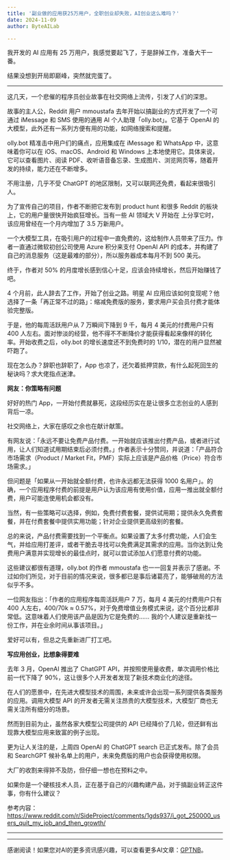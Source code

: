 ```yaml
---
title: '副业做的应用获25万用户，全职创业却失败，AI创业这么难吗？'
date: 2024-11-09
author: ByteAILab

---
```


我开发的 AI 应用有 25 万用户，我感觉要起飞了，于是辞掉工作，准备大干一番。

结果没想到开局即巅峰，突然就完蛋了。

---


这几天，一个悲催的程序员创业故事在社交网络上流传，引发了人们的深思。

故事的主人公，Reddit 用户 mmoustafa 去年开始以搞副业的方式开发了一个可通过 iMessage 和 SMS 使用的通用 AI 个人助理「olly.bot」。它基于 OpenAI 的大模型，此外还有一系列方便有用的功能，如网络搜索和提醒。

olly.bot 精准击中用户们的痛点，应用集成在 iMessage 和 WhatsApp 中，这意味着你可以在 iOS、macOS、Android 和 Windows 上本地使用它。具体来说，它可以查看图片、阅读 PDF、收听语音备忘录、生成图片、浏览网页等，随着开发的持续，能力还在不断增多。

不用注册，几乎不受 ChatGPT 的地区限制，又可以联网还免费，看起来很吸引人。

为了宣传自己的项目，作者不断把它发布到 product hunt 和很多 Reddit 的板块上，它的用户量很快开始疯狂增长。当有一些 AI 领域大 V 开始在 上分享它时，该应用曾经在一个月内增加了 3.5 万新用户。

一个大模型工具，在吸引用户的过程中一直免费的，这给制作人员带来了压力。作者一直通过微软初创公司使用 Azure 积分来支付 OpenAI API 的成本，并构建了自己的消息服务（这是最难的部分），所以服务器成本每月不到 500 美元。

终于，作者对 50% 的月度增长感到信心十足，应该会持续增长，然后开始赚钱了吧。

4 个月前，此人辞去了工作，开始了创业之路。明星 AI 应用应该如何变现呢？他选择了一条「再正常不过的路」：缩减免费版的服务，要求用户买会员付费才能体验完整版。

于是，他的每周活跃用户从 7 万瞬间下降到 9 千，每月 4 美元的付费用户只有 400 人左右。面对惨淡的经营，他不得不不断降价才能获得看起来像样的转化率。开始收费之后，olly.bot 的增长速度还不到免费时的 1/10，潜在的用户显然被吓跑了。

现在怎么办？辞职也辞职了，App 也凉了，还欠着抵押贷款，有什么起死回生的秘诀吗？求大佬指点迷津。

**网友：你策略有问题**

好好的热门 App，一开始付费就暴死，这段经历实在是让很多立志创业的人感到背后一凉。

社交网络上，大家在感叹之余也在献计献策。

有网友说：「永远不要让免费产品付费。一开始就应该推出付费产品，或者进行试用，让人们知道试用期结束后必须付费。」作者表示十分赞同，并说道：「产品符合市场需求（Product / Market Fit，PMF）实际上应该是产品价格（Price）符合市场需求。」

但问题是「如果从一开始就全额付费，也许永远都无法获得 1000 名用户」。的确，一个应用程序付费的前提是用户认为该应用有使用价值，应用一推出就全额付费，用户可能连使用机会都没有。

当然，有一些策略可以选择，例如，免费付费套餐，提供试用期；提供永久免费套餐，并在付费套餐中提供实用功能；针对企业提供更高级别的套餐。

总的来说，产品付费需要找到一个平衡点。如果设置了太多付费功能，人们会生气，并给应用打差评，或者干脆去寻找可以免费满足其需求的应用。当你达到让免费用户满意并实现增长的最佳点时，就可以尝试添加人们愿意付费的功能。

这些建议都很有道理，olly.bot 的作者 mmoustafa 也一一回复并表示了感谢。不过如你们所见，对于目前的情况来说，很多都已是事后诸葛亮了，能够破局的方法似乎不多。

一位网友指出：「作者的应用程序每周活跃用户 7 万，每月 4 美元的付费用户只有 400 人左右，400/70k ≈ 0.57%，对于免费增值业务模式来说，这个百分比都非常低。这意味着人们使用该产品是因为它是免费的...... 我的个人建议是重新找一份工作，并在业余时间从事该项目。」

爱好可以有，但总之先重新进厂打工吧。

**写应用创业，比想象得要难**

去年 3 月，OpenAI 推出了 ChatGPT API，并按照使用量收费，单次调用价格比前一代下降了 90%，这让很多个人开发者发现了新技术商业化的途径。

在人们的愿景中，在先进大模型技术的周围，未来或许会出现一系列提供各类服务的应用。调用大模型 API 的开发者无需关注昂贵的大模型技术，大模型厂商也无需关注所有细分的场景。

然而到目前为止，虽然各家大模型公司提供的 API 已经降价了几轮，但还鲜有出现靠大模型应用来致富的例子出现。

更为让人关注的是，上周四 OpenAI 的 ChatGPT search 已正式发布。除了会员和 SearchGPT 候补名单上的用户，未来免费版的用户也会获得使用权限。

大厂的收割来得猝不及防，但仔细一想也在预料之中。

如果你是一个硬核技术人员，正在基于自己的兴趣构建产品，对于搞副业转正这件事，你有什么建议？

参考内容： https://www.reddit.com/r/SideProject/comments/1gds937/i_got_250000_users_quit_my_job_and_then_growth/

---
---
感谢阅读！如果您对AI的更多资讯感兴趣，可以查看更多AI文章：[GPTNB](https://gptnb.com)。